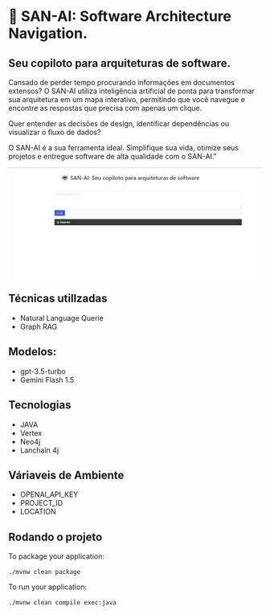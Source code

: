 # 🤖 SAN-AI:  Software Architecture Navigation.

## Seu copiloto para arquiteturas de software.

Cansado de perder tempo procurando informações em documentos extensos? 
O SAN-AI utiliza inteligência artificial de ponta para transformar sua arquitetura em um mapa interativo, permitindo que você navegue e encontre as respostas que precisa com apenas um clique. 

Quer entender as decisões de design, identificar dependências ou visualizar o fluxo de dados? 

O SAN-AI é a sua ferramenta ideal. Simplifique sua vida, otimize seus projetos e entregue software de alta qualidade com o SAN-AI."

![SAN](/docs/san-ia-01.gif)

## Técnicas utillzadas
 - Natural Language Querie
 - Graph RAG 

## Modelos:
- gpt-3.5-turbo
- Gemini Flash 1.5

## Tecnologias
 - JAVA
 - Vertex
 - Neo4j
 - Lanchain 4j

## Váriaveis de Ambiente
- OPENAI_API_KEY
- PROJECT_ID
- LOCATION


## Rodando o projeto

To package your application:
```
./mvnw clean package
```

To run your application:
```
./mvnw clean compile exec:java
```
